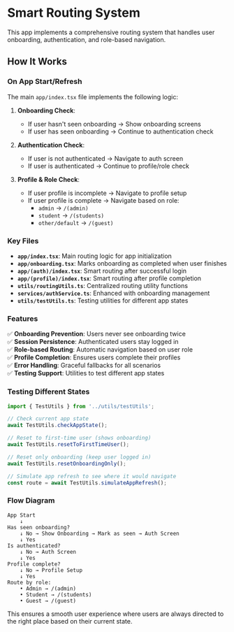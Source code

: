 # Smart Routing System

This app implements a comprehensive routing system that handles user onboarding, authentication, and role-based navigation.

## How It Works

### On App Start/Refresh

The main `app/index.tsx` file implements the following logic:

1. **Onboarding Check**: 
   - If user hasn't seen onboarding → Show onboarding screens
   - If user has seen onboarding → Continue to authentication check

2. **Authentication Check**:
   - If user is not authenticated → Navigate to auth screen
   - If user is authenticated → Continue to profile/role check

3. **Profile & Role Check**:
   - If user profile is incomplete → Navigate to profile setup
   - If user profile is complete → Navigate based on role:
     - `admin` → `/(admin)` 
     - `student` → `/(students)`
     - `other/default` → `/(guest)`

### Key Files

- **`app/index.tsx`**: Main routing logic for app initialization
- **`app/onboarding.tsx`**: Marks onboarding as completed when user finishes
- **`app/(auth)/index.tsx`**: Smart routing after successful login
- **`app/(profile)/index.tsx`**: Smart routing after profile completion
- **`utils/routingUtils.ts`**: Centralized routing utility functions
- **`services/authService.ts`**: Enhanced with onboarding management
- **`utils/testUtils.ts`**: Testing utilities for different app states

### Features

✅ **Onboarding Prevention**: Users never see onboarding twice  
✅ **Session Persistence**: Authenticated users stay logged in  
✅ **Role-based Routing**: Automatic navigation based on user role  
✅ **Profile Completion**: Ensures users complete their profiles  
✅ **Error Handling**: Graceful fallbacks for all scenarios  
✅ **Testing Support**: Utilities to test different app states  

### Testing Different States

```typescript
import { TestUtils } from '../utils/testUtils';

// Check current app state
await TestUtils.checkAppState();

// Reset to first-time user (shows onboarding)
await TestUtils.resetToFirstTimeUser();

// Reset only onboarding (keep user logged in)
await TestUtils.resetOnboardingOnly();

// Simulate app refresh to see where it would navigate
const route = await TestUtils.simulateAppRefresh();
```

### Flow Diagram

```
App Start
    ↓
Has seen onboarding?
    ↓ No → Show Onboarding → Mark as seen → Auth Screen
    ↓ Yes
Is authenticated?
    ↓ No → Auth Screen
    ↓ Yes
Profile complete?
    ↓ No → Profile Setup
    ↓ Yes
Route by role:
    • Admin → /(admin)
    • Student → /(students)
    • Guest → /(guest)
```

This ensures a smooth user experience where users are always directed to the right place based on their current state.
